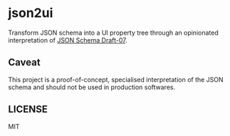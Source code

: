 # json2ui 

Transform JSON schema into a UI property tree through an opinionated
interpretation of [JSON Schema
Draft-07](https://json-schema.org/specification.html).

## Caveat

This project is a proof-of-concept, specialised interpretation of the JSON
schema and should not be used in production softwares.

## LICENSE
MIT
